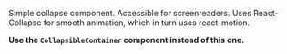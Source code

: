 Simple collapse component. Accessible for screenreaders. Uses React-Collapse for smooth animation, which in turn uses react-motion.

**Use the `CollapsibleContainer` component instead of this one.**
